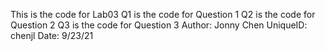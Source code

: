This is the code for Lab03
Q1 is the code for Question 1
Q2 is the code for Question 2
Q3 is the code for Question 3
Author: Jonny Chen
UniqueID: chenjl
Date: 9/23/21

